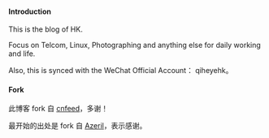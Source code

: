 #### Introduction

This is the blog of HK.

Focus on Telcom, Linux, Photographing and anything else for daily working and life.

Also, this is synced with the WeChat Official Account： qiheyehk。

#### Fork

此博客 fork 自 [cnfeed](https://github.com/cnfeat/blog.io)，多谢！

最开始的出处是 fork 自 [Azeril](http://azeril.github.io)，表示感谢。

